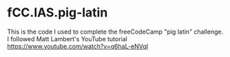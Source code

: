 # fCC.IAS.pig-latin
This is the code I used to complete the freeCodeCamp "pig latin" challenge. I followed Matt Lambert's YouTube tutorial https://www.youtube.com/watch?v=q6haL-eNVqI
